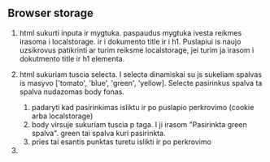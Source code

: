 ## Browser storage

1. html sukurti inputa ir mygtuka. paspaudus mygtuka ivesta reikmes irasoma i localstorage. ir i dokumento title ir i h1. Puslapiui is naujo uzsikrovus patikrinti ar turim reiksme localstorage, jei turim ja irasom i dokutmento title ir h1 elementa.

2. html sukuriam tuscia selecta. I selecta dinamiskai su js sukeliam spalvas is masyvo ['tomato', 'blue', 'green', 'yellow]. Selecte pasirinkus spalva ta spalva nudazomas body fonas. 
   1. padaryti kad pasirinkimas isliktu ir po puslapio perkrovimo (cookie arba localstorage)
   2. body virsuje sukuriam tuscia p taga. I ji irasom "Pasirinkta green spalva". green tai spalva kuri pasirinkta.
   3. pries tai esantis punktas turetu islikti ir po perkrovimo

3. 

